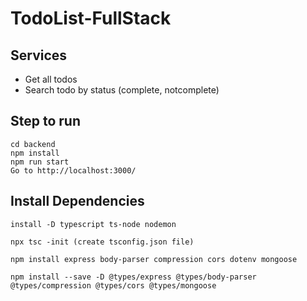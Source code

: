 # TodoList-FullStack

## Services

- Get all todos
- Search todo by status (complete, notcomplete)

## Step to run

```
cd backend
npm install
npm run start
Go to http://localhost:3000/
```

## Install Dependencies

```
install -D typescript ts-node nodemon

npx tsc -init (create tsconfig.json file)

npm install express body-parser compression cors dotenv mongoose

npm install --save -D @types/express @types/body-parser @types/compression @types/cors @types/mongoose
```
